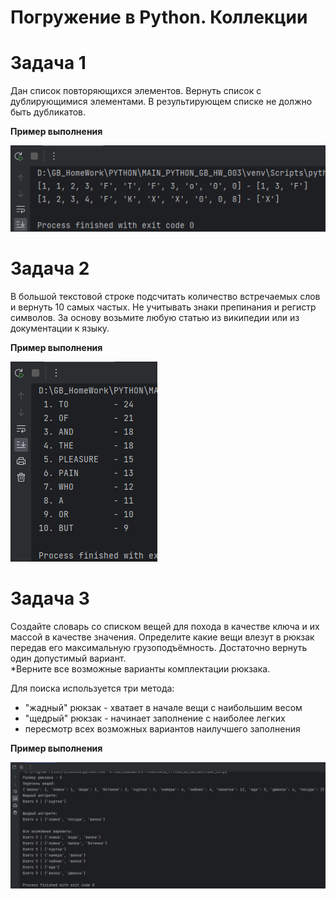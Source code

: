 # Погружение в Python. Коллекции

# Задача 1

Дан список повторяющихся элементов. Вернуть список с дублирующимися элементами.
В результирующем списке не должно быть дубликатов.

**Пример выполнения**

![img.png](img/img_1-01.png)

# Задача 2

В большой текстовой строке подсчитать количество встречаемых слов и вернуть 10 самых частых.
Не учитывать знаки препинания и регистр символов. За основу возьмите любую статью из википедии или 
из документации к языку.

**Пример выполнения**

![img.png](img/img_2-01.png)

# Задача 3

Создайте словарь со списком вещей для похода в качестве ключа и их массой в качестве значения.
Определите какие вещи влезут в рюкзак передав его максимальную грузоподъёмность.
Достаточно вернуть один допустимый вариант.<br> 
*Верните все возможные варианты комплектации рюкзака.

Для поиска используется три метода:
- "жадный" рюкзак - хватает в начале вещи с наибольшим весом
- "щедрый" рюкзак - начинает заполнение с наиболее легких
- пересмотр всех возможных вариантов наилучшего заполнения 

**Пример выполнения**

![img.png](img/img_3-01.png)